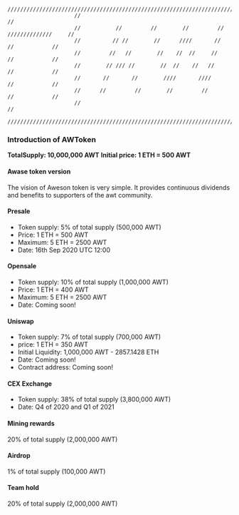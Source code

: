 ```
                     /////////////////////////////////////////////////////////////////////////
                     //                                                                     //
                     //           //         //        //         //     //////////////     // 
                     //          // //        //      ////       //           //            //
                     //         //   //        //    //  //     //            //            //
                     //        // /// //        //  //    //   //             //            //
                     //       //       //        ////       ////              //            //
                     //      //         //        //         //               //            //
                     //                                                                     //
                     /////////////////////////////////////////////////////////////////////////
```
### Introduction of AWToken

**TotalSupply: 10,000,000 AWT**
**Initial price: 1 ETH = 500 AWT**
#### Awase token version
The vision of Aweson token is very simple. It provides continuous dividends and benefits to supporters of the awt community.

#### Presale
  - Token supply: 5% of total supply (500,000 AWT)
  - Price: 1 ETH = 500 AWT
  - Maximum: 5 ETH = 2500 AWT
  - Date: 16th Sep 2020 UTC 12:00
 
#### Opensale
  - Token supply: 10% of total supply (1,000,000 AWT)
  - Price: 1 ETH = 400 AWT
  - Maximum: 5 ETH = 2500 AWT
  - Date: Coming soon!

#### Uniswap
  - Token supply: 7% of total supply (700,000 AWT)
  - price: 1 ETH = 350 AWT
  - Initial Liquidity: 1,000,000 AWT - 2857.1428 ETH
  - Date: Coming soon!
  - Contract address: Coming soon!
#### CEX Exchange
  - Token supply: 38% of total supply (3,800,000 AWT)
  - Date: Q4 of 2020 and Q1 of 2021
#### Mining rewards
  20% of total supply (2,000,000 AWT)
#### Airdrop
  1%  of total supply (100,000 AWT)
#### Team hold
  20% of total supply (2,000,000 AWT)
  



